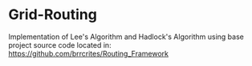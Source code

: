 # Grid-Routing

Implementation of Lee's Algorithm and Hadlock's Algorithm using base project source code located in: https://github.com/brrcrites/Routing_Framework 

